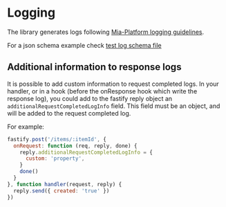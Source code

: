 # Logging

The library generates logs following [Mia-Platform logging guidelines](../../development_suite/monitoring/monitoring.md#pod-logs).

For a json schema example check [test log schema file](https://github.com/mia-platform/lc39/blob/master/tests/log.schema.json)

## Additional information to response logs

It is possible to add custom information to request completed logs.
In your handler, or in a hook (before the onResponse hook which write the response log), you could add to the fastify reply object an `additionalRequestCompletedLogInfo` field.
This field must be an object, and will be added to the request completed log.

For example: 

```js
fastify.post('/items/:itemId', {
  onRequest: function (req, reply, done) {
    reply.additionalRequestCompletedLogInfo = {
      custom: 'property',
    }
    done()
  }
}, function handler(request, reply) {
  reply.send({ created: 'true' })
})
```
